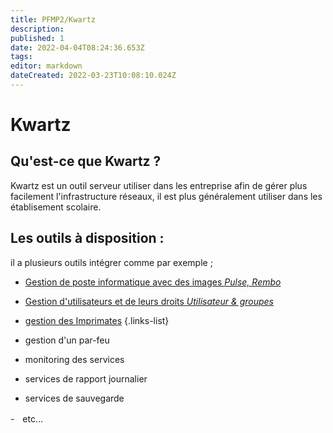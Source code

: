 ```yaml
---
title: PFMP2/Kwartz
description: 
published: 1
date: 2022-04-04T08:24:36.653Z
tags: 
editor: markdown
dateCreated: 2022-03-23T10:08:10.024Z
---
```


# Kwartz
## Qu'est-ce que Kwartz ?
Kwartz est un outil serveur utiliser dans les entreprise afin de gérer plus facilement l'infrastructure réseaux, il est plus généralement utiliser dans les établisement scolaire.
## Les outils à disposition :
il a plusieurs outils intégrer comme par exemple ;
- [Gestion de poste informatique avec des images *Pulse, Rembo*](/PFMP2/Kwartz/Images)
- [Gestion d'utilisateurs et de leurs droits *Utilisateur & groupes*](/PFMP2/Kwartz/UtilisateurEtDroits)
- [gestion des Imprimates](/PFMP2/Kwartz/AjoutImprimante)
{.links-list}

- gestion d'un par-feu
- monitoring des services
- services de rapport journalier
- services de sauvegarde


-ㅤetc...